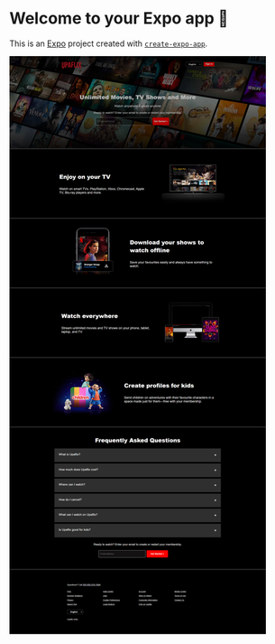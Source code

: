 # Welcome to your Expo app 👋

This is an [Expo](https://expo.dev) project created with [`create-expo-app`](https://www.npmjs.com/package/create-expo-app).

![Netflix Clone](https://github.com/sinster23/Screenshots/blob/main/ss2.png)


